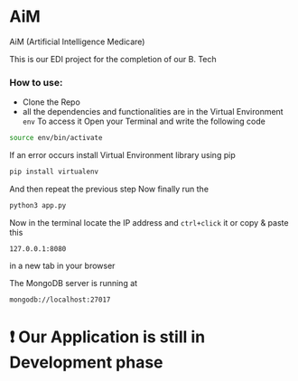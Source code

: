 # AiM
AiM (Artificial Intelligence Medicare) 

This is our EDI project for the completion of our B. Tech
### How to use:
- Clone the Repo
- all the dependencies and functionalities are in the Virtual Environment `env`
To access it
Open your Terminal and write the following code
```bash
source env/bin/activate
```
If an error occurs install Virtual Environment library using pip
```bash
pip install virtualenv
```
And then repeat the previous step
Now finally run the 
```bash
python3 app.py
```
Now in the terminal locate the IP address and `ctrl+click` it or 
copy & paste this 
```
127.0.0.1:8080
```
in a new tab in your browser 

The MongoDB server is running at
```
mongodb://localhost:27017
```

# ❗ Our Application is still in Development phase 
